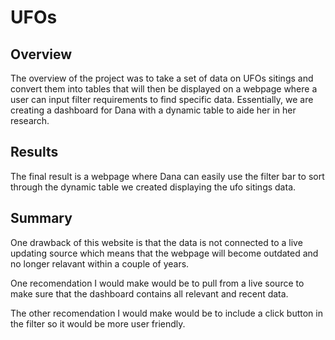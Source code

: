 # UFOs
## Overview
The overview of the project was to take a set of data on UFOs sitings and convert them into tables that will then be displayed on a webpage where a user can input filter requirements to find specific data. Essentially, we are creating a dashboard for Dana with a dynamic table to aide her in her research.

## Results
The final result is a webpage where Dana can easily use the filter bar to sort through the dynamic table we created displaying the ufo sitings data.

## Summary
One drawback of this website is that the data is not connected to a live updating source which means that the webpage will become outdated and no longer relavant within a couple of years.

One recomendation I would make would be to pull from a live source to make sure that the dashboard contains all relevant and recent data.

The other recomendation I would make would be to include a click button in the filter so it would be more user friendly.
